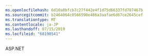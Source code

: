 ```yaml
---
ms.openlocfilehash: 6d10a0bfcb7c27f442e4f1d75d66337fd787467b
ms.sourcegitcommit: b2464064c0566590e486a3aafae6d67ce2645cef
ms.translationtype: MT
ms.contentlocale: ja-JP
ms.lasthandoff: 07/15/2019
ms.locfileid: "68190541"
---
```

ASP.NET
